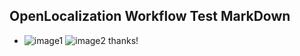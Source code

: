 ## OpenLocalization Workflow Test MarkDown
* ![image1](.\9614b87c-4608-4402-ba9a-bb19438ad27e.PNG)   ![image2](.\65998511-04ae-457e-ba09-c4dc3076b84f.png) 
thanks!